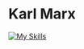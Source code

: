 # Karl Marx
[![My Skills](https://skillicons.dev/icons?i=python,java,ts,gcp,fastapi,react,linux&perline=3)](https://skillicons.dev)
